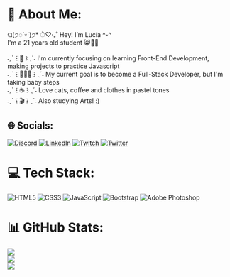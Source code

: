 # 💫 About Me:
ଘ(੭◌ˊᵕˋ)੭* ੈ♡‧₊˚ Hey! Iʼm Lucía ^-^ <br>I'm a 21 years old student 😸🎀🤍<br><br>˗ˏˋ ꒰ 📖 ꒱ ˎˊ˗ I'm currently focusing on learning Front-End Development, making projects to practice Javascript<br>˗ˏˋ ꒰ 👩🏻‍💻 ꒱ ˎˊ˗ My current goal is to become a Full-Stack Developer, but I'm taking baby steps<br>˗ˏˋ ꒰ ☕ ꒱ ˎˊ˗ Love cats, coffee and clothes in pastel tones<br>˗ˏˋ ꒰ 🎬 ꒱ ˎˊ˗ Also studying Arts! :)


## 🌐 Socials:
[![Discord](https://img.shields.io/badge/Discord-%237289DA.svg?logo=discord&logoColor=white)](https://discord.gg/#5517) [![LinkedIn](https://img.shields.io/badge/LinkedIn-%230077B5.svg?logo=linkedin&logoColor=white)](https://linkedin.com/in/lucia-guerra-castro) [![Twitch](https://img.shields.io/badge/Twitch-%239146FF.svg?logo=Twitch&logoColor=white)](https://twitch.tv/lucihtml) [![Twitter](https://img.shields.io/badge/Twitter-%231DA1F2.svg?logo=Twitter&logoColor=white)](https://twitter.com/lucihtml) 

# 💻 Tech Stack:
![HTML5](https://img.shields.io/badge/html5-%23E34F26.svg?style=for-the-badge&logo=html5&logoColor=white) ![CSS3](https://img.shields.io/badge/css3-%231572B6.svg?style=for-the-badge&logo=css3&logoColor=white) ![JavaScript](https://img.shields.io/badge/javascript-%23323330.svg?style=for-the-badge&logo=javascript&logoColor=%23F7DF1E) ![Bootstrap](https://img.shields.io/badge/bootstrap-%23563D7C.svg?style=for-the-badge&logo=bootstrap&logoColor=white) ![Adobe Photoshop](https://img.shields.io/badge/adobephotoshop-%2331A8FF.svg?style=for-the-badge&logo=adobephotoshop&logoColor=white)
# 📊 GitHub Stats:
![](https://github-readme-stats.vercel.app/api?username=luciaguerra&theme=synthwave&hide_border=true&include_all_commits=true&count_private=false)<br/>
![](https://github-readme-streak-stats.herokuapp.com/?user=luciaguerra&theme=synthwave&hide_border=true)<br/>
![](https://github-readme-stats.vercel.app/api/top-langs/?username=luciaguerra&theme=synthwave&hide_border=true&include_all_commits=true&count_private=false&layout=compact)

<!-- Proudly created with GPRM ( https://gprm.itsvg.in ) -->
